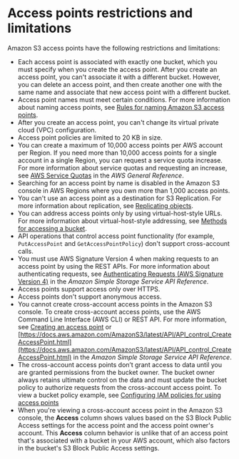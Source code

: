 # Access points restrictions and limitations<a name="access-points-restrictions-limitations"></a>

Amazon S3 access points have the following restrictions and limitations: 
+ Each access point is associated with exactly one bucket, which you must specify when you create the access point\. After you create an access point, you can't associate it with a different bucket\. However, you can delete an access point, and then create another one with the same name and associate that new access point with a different bucket\.
+ Access point names must meet certain conditions\. For more information about naming access points, see [Rules for naming Amazon S3 access points](creating-access-points.md#access-points-names)\.
+ After you create an access point, you can't change its virtual private cloud \(VPC\) configuration\.
+ Access point policies are limited to 20 KB in size\.
+ You can create a maximum of 10,000 access points per AWS account per Region\. If you need more than 10,000 access points for a single account in a single Region, you can request a service quota increase\. For more information about service quotas and requesting an increase, see [AWS Service Quotas](https://docs.aws.amazon.com/general/latest/gr/aws_service_limits.html) in the *AWS General Reference*\.
+ Searching for an access point by name is disabled in the Amazon S3 console in AWS Regions where you own more than 1,000 access points\.
+ You can't use an access point as a destination for S3 Replication\. For more information about replication, see [Replicating objects](replication.md)\.
+ You can address access points only by using virtual\-host\-style URLs\. For more information about virtual\-host\-style addressing, see [Methods for accessing a bucket](access-bucket-intro.md)\.
+ API operations that control access point functionality \(for example, `PutAccessPoint` and `GetAccessPointPolicy`\) don't support cross\-account calls\.
+ You must use AWS Signature Version 4 when making requests to an access point by using the REST APIs\. For more information about authenticating requests, see [Authenticating Requests \(AWS Signature Version 4\)](https://docs.aws.amazon.com/AmazonS3/latest/API/sig-v4-authenticating-requests.html) in the *Amazon Simple Storage Service API Reference*\.
+ Access points support access only over HTTPS\.
+ Access points don't support anonymous access\.
+ You cannot create cross\-account access points in the Amazon S3 console\. To create cross\-account access points, use the AWS Command Line Interface \(AWS CLI\) or REST API\. For more information, see [Creating an access point](create-access-points.md) or [https://docs.aws.amazon.com/AmazonS3/latest/API/API_control_CreateAccessPoint.html](https://docs.aws.amazon.com/AmazonS3/latest/API/API_control_CreateAccessPoint.html) in the *Amazon Simple Storage Service API Reference*\.
+ The cross\-account access points don’t grant access to data until you are granted permissions from the bucket owner\. The bucket owner always retains ultimate control on the data and must update the bucket policy to authorize requests from the cross\-account access point\. To view a bucket policy example, see [Configuring IAM policies for using access points](access-points-policies.md)
+ When you're viewing a cross\-account access point in the Amazon S3 console, the **Access** column shows values based on the S3 Block Public Access settings for the access point and the access point owner's account\. This **Access** column behavior is unlike that of an access point that's associated with a bucket in your AWS account, which also factors in the bucket's S3 Block Public Access settings\.
